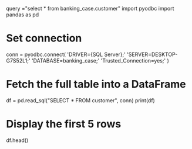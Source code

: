 query ="select * from banking_case.customer"
import pyodbc
import pandas as pd

# Set connection
conn = pyodbc.connect(
    'DRIVER={SQL Server};'
    'SERVER=DESKTOP-G7S52L1;'
    'DATABASE=banking_case;'
    'Trusted_Connection=yes;'
)

# Fetch the full table into a DataFrame
df = pd.read_sql("SELECT * FROM customer", conn)
print(df)

# Display the first 5 rows
df.head()
